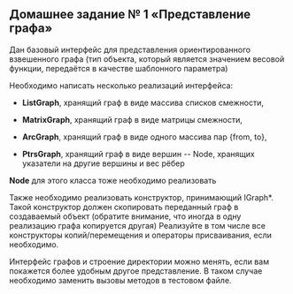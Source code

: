 ## Домашнее задание № 1 «Представление графа»

Дан базовый интерфейс для представления ориентированного взвешенного графа (тип объекта, который является значением весовой функции, передаётся в качестве шаблонного параметра)

Необходимо написать несколько реализаций интерфейса:

+ **ListGraph**, хранящий граф в виде массива списков смежности,

+ **MatrixGraph**, хранящий граф в виде матрицы смежности,

+ **ArcGraph**, хранящий граф в виде одного массива пар {from, to},

+ **PtrsGraph**, хранящий граф в виде вершин -- Node, хранящих указатели на другие вершины и вес рёбер

**Node** для этого класса тоже необходимо реализовать

Также необходимо реализовать конструктор, принимающий IGraph*. Такой конструктор должен скопировать переданный граф в создаваемый объект
 (обратите внимание, что иногда в одну реализацию графа копируется другая)
Реализуйте в том числе все конструкторы копий/перемещения и операторы присваивания, если необходимо.

Интерфейс графов и строение директории можно менять, если вам покажется более удобным другое представление. В таком случае необходимо заменить вызовы методов в тестовом файле.

